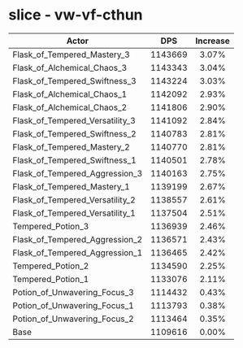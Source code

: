 # slice - vw-vf-cthun
| Actor | DPS | Increase |
|---|:---:|:---:|
|Flask_of_Tempered_Mastery_3|1143669|3.07%|
|Flask_of_Alchemical_Chaos_3|1143343|3.04%|
|Flask_of_Tempered_Swiftness_3|1143224|3.03%|
|Flask_of_Alchemical_Chaos_1|1142092|2.93%|
|Flask_of_Alchemical_Chaos_2|1141806|2.90%|
|Flask_of_Tempered_Versatility_3|1141092|2.84%|
|Flask_of_Tempered_Swiftness_2|1140783|2.81%|
|Flask_of_Tempered_Mastery_2|1140770|2.81%|
|Flask_of_Tempered_Swiftness_1|1140501|2.78%|
|Flask_of_Tempered_Aggression_3|1140163|2.75%|
|Flask_of_Tempered_Mastery_1|1139199|2.67%|
|Flask_of_Tempered_Versatility_2|1138557|2.61%|
|Flask_of_Tempered_Versatility_1|1137504|2.51%|
|Tempered_Potion_3|1136939|2.46%|
|Flask_of_Tempered_Aggression_2|1136571|2.43%|
|Flask_of_Tempered_Aggression_1|1136465|2.42%|
|Tempered_Potion_2|1134590|2.25%|
|Tempered_Potion_1|1133076|2.11%|
|Potion_of_Unwavering_Focus_3|1114432|0.43%|
|Potion_of_Unwavering_Focus_1|1113793|0.38%|
|Potion_of_Unwavering_Focus_2|1113464|0.35%|
|Base|1109616|0.00%|
